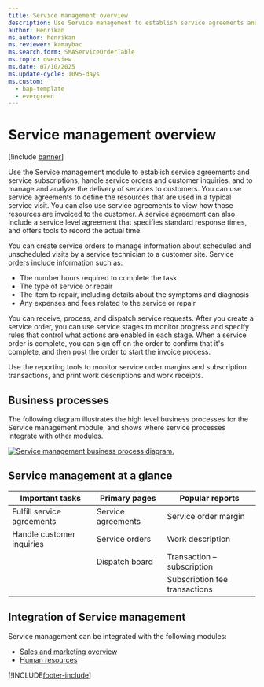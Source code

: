 ```yaml
---
title: Service management overview
description: Use Service management to establish service agreements and service subscriptions and handle service orders and customer inquiries.
author: Henrikan
ms.author: henrikan
ms.reviewer: kamaybac
ms.search.form: SMAServiceOrderTable
ms.topic: overview
ms.date: 07/10/2025
ms.update-cycle: 1095-days
ms.custom: 
  - bap-template
  - evergreen
---
```


# Service management overview

[!include [banner](../includes/banner.md)]

Use the Service management module to establish service agreements and service subscriptions, handle service orders and customer inquiries, and to manage and analyze the delivery of services to customers. You can use service agreements to define the resources that are used in a typical service visit. You can also use service agreements to view how those resources are invoiced to the customer. A service agreement can also include a service level agreement that specifies standard response times, and offers tools to record the actual time.

You can create service orders to manage information about scheduled and unscheduled visits by a service technician to a customer site. Service orders include information such as:

- The number hours required to complete the task
- The type of service or repair
- The item to repair, including details about the symptoms and diagnosis
- Any expenses and fees related to the service or repair

You can receive, process, and dispatch service requests. After you create a service order, you can use service stages to monitor progress and specify rules that control what actions are enabled in each stage. When a service order is complete, you can sign off on the order to confirm that it's complete, and then post the order to start the invoice process.

Use the reporting tools to monitor service order margins and subscription transactions, and print work descriptions and work receipts.

## Business processes

The following diagram illustrates the high level business processes for the Service management module, and shows where service processes integrate with other modules.

[![Service management business process diagram.](./media/sm_home_page.gif)](./media/sm_home_page.gif)

## Service management at a glance

| Important tasks | Primary pages | Popular reports |
|--|--|--|
| Fulfill service agreements | Service agreements | Service order margin |
| Handle customer inquiries | Service orders | Work description |
|  | Dispatch board | Transaction – subscription |
|  |  | Subscription fee transactions |

## Integration of Service management

Service management can be integrated with the following modules:

- [Sales and marketing overview](../sales-marketing/overview-sales-marketing.md)
- [Human resources](/dynamics365/unified-operations/talent/index)

[!INCLUDE[footer-include](../../includes/footer-banner.md)]
